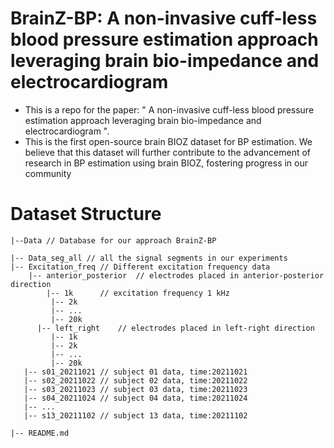# BrainZ-BP: A non-invasive cuff-less blood pressure estimation approach leveraging brain bio-impedance and electrocardiogram
- This is a repo for the paper: " A non-invasive cuff-less blood pressure estimation approach leveraging brain bio-impedance and electrocardiogram ".
- This is the first open-source brain BIOZ dataset for BP estimation. We believe that this dataset will further contribute to the advancement of research in BP estimation using brain BIOZ, fostering progress in our community


# Dataset Structure
```
|--Data // Database for our approach BrainZ-BP  
  
|-- Data_seg_all // all the signal segments in our experiments  
|-- Excitation_freq // Different excitation frequency data  
    |-- anterior_posterior	// electrodes placed in anterior-posterior direction  
        |-- 1k      // excitation frequency 1 kHz  
         |-- 2k  
         |-- ...  
         |-- 20k  
      |-- left_right	// electrodes placed in left-right direction  
         |-- 1k  
         |-- 2k  
         |-- ...  
         |-- 20k  
   |-- s01_20211021 // subject 01 data, time:20211021  
   |-- s02_20211022 // subject 02 data, time:20211022   
   |-- s03_20211023 // subject 03 data, time:20211023  
   |-- s04_20211024 // subject 04 data, time:20211024   
   |-- ...  
   |-- s13_20211102 // subject 13 data, time:20211102   
  
|-- README.md  

